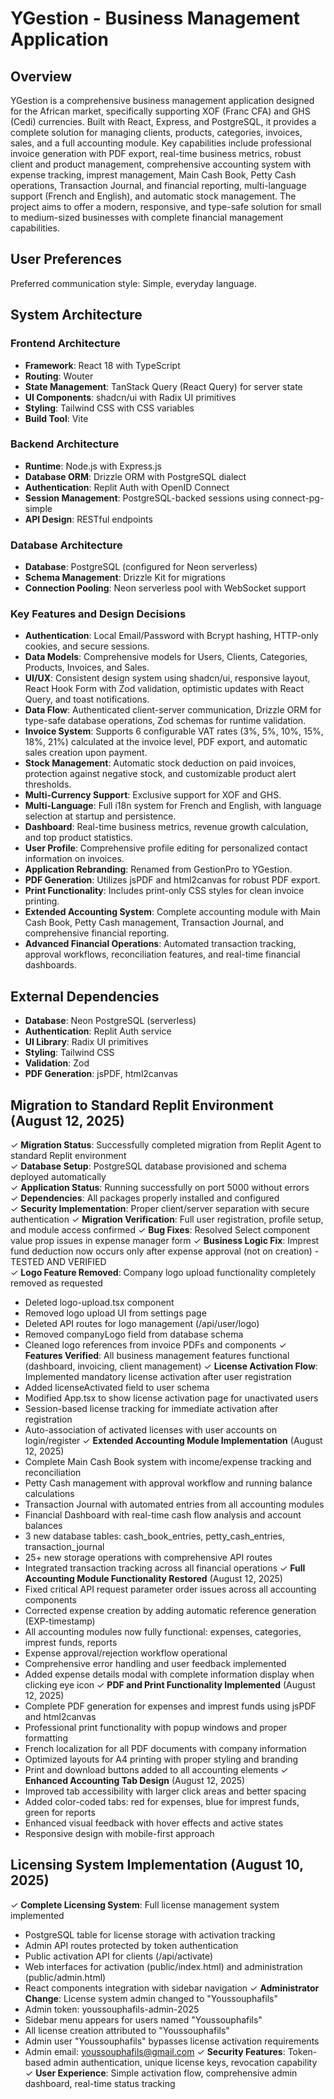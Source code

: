 # YGestion - Business Management Application

## Overview
YGestion is a comprehensive business management application designed for the African market, specifically supporting XOF (Franc CFA) and GHS (Cedi) currencies. Built with React, Express, and PostgreSQL, it provides a complete solution for managing clients, products, categories, invoices, sales, and a full accounting module. Key capabilities include professional invoice generation with PDF export, real-time business metrics, robust client and product management, comprehensive accounting system with expense tracking, imprest management, Main Cash Book, Petty Cash operations, Transaction Journal, and financial reporting, multi-language support (French and English), and automatic stock management. The project aims to offer a modern, responsive, and type-safe solution for small to medium-sized businesses with complete financial management capabilities.

## User Preferences
Preferred communication style: Simple, everyday language.

## System Architecture
### Frontend Architecture
- **Framework**: React 18 with TypeScript
- **Routing**: Wouter
- **State Management**: TanStack Query (React Query) for server state
- **UI Components**: shadcn/ui with Radix UI primitives
- **Styling**: Tailwind CSS with CSS variables
- **Build Tool**: Vite

### Backend Architecture
- **Runtime**: Node.js with Express.js
- **Database ORM**: Drizzle ORM with PostgreSQL dialect
- **Authentication**: Replit Auth with OpenID Connect
- **Session Management**: PostgreSQL-backed sessions using connect-pg-simple
- **API Design**: RESTful endpoints

### Database Architecture
- **Database**: PostgreSQL (configured for Neon serverless)
- **Schema Management**: Drizzle Kit for migrations
- **Connection Pooling**: Neon serverless pool with WebSocket support

### Key Features and Design Decisions
- **Authentication**: Local Email/Password with Bcrypt hashing, HTTP-only cookies, and secure sessions.
- **Data Models**: Comprehensive models for Users, Clients, Categories, Products, Invoices, and Sales.
- **UI/UX**: Consistent design system using shadcn/ui, responsive layout, React Hook Form with Zod validation, optimistic updates with React Query, and toast notifications.
- **Data Flow**: Authenticated client-server communication, Drizzle ORM for type-safe database operations, Zod schemas for runtime validation.
- **Invoice System**: Supports 6 configurable VAT rates (3%, 5%, 10%, 15%, 18%, 21%) calculated at the invoice level, PDF export, and automatic sales creation upon payment.
- **Stock Management**: Automatic stock deduction on paid invoices, protection against negative stock, and customizable product alert thresholds.
- **Multi-Currency Support**: Exclusive support for XOF and GHS.
- **Multi-Language**: Full i18n system for French and English, with language selection at startup and persistence.
- **Dashboard**: Real-time business metrics, revenue growth calculation, and top product statistics.
- **User Profile**: Comprehensive profile editing for personalized contact information on invoices.
- **Application Rebranding**: Renamed from GestionPro to YGestion.
- **PDF Generation**: Utilizes jsPDF and html2canvas for robust PDF export.
- **Print Functionality**: Includes print-only CSS styles for clean invoice printing.
- **Extended Accounting System**: Complete accounting module with Main Cash Book, Petty Cash management, Transaction Journal, and comprehensive financial reporting.
- **Advanced Financial Operations**: Automated transaction tracking, approval workflows, reconciliation features, and real-time financial dashboards.

## External Dependencies
- **Database**: Neon PostgreSQL (serverless)
- **Authentication**: Replit Auth service
- **UI Library**: Radix UI primitives
- **Styling**: Tailwind CSS
- **Validation**: Zod
- **PDF Generation**: jsPDF, html2canvas

## Migration to Standard Replit Environment (August 12, 2025)
✓ **Migration Status**: Successfully completed migration from Replit Agent to standard Replit environment  
✓ **Database Setup**: PostgreSQL database provisioned and schema deployed automatically  
✓ **Application Status**: Running successfully on port 5000 without errors  
✓ **Dependencies**: All packages properly installed and configured  
✓ **Security Implementation**: Proper client/server separation with secure authentication
✓ **Migration Verification**: Full user registration, profile setup, and module access confirmed
✓ **Bug Fixes**: Resolved Select component value prop issues in expense manager form
✓ **Business Logic Fix**: Imprest fund deduction now occurs only after expense approval (not on creation) - TESTED AND VERIFIED  
✓ **Logo Feature Removed**: Company logo upload functionality completely removed as requested
  - Deleted logo-upload.tsx component
  - Removed logo upload UI from settings page  
  - Deleted API routes for logo management (/api/user/logo)
  - Removed companyLogo field from database schema
  - Cleaned logo references from invoice PDFs and components
✓ **Features Verified**: All business management features functional (dashboard, invoicing, client management)
✓ **License Activation Flow**: Implemented mandatory license activation after user registration
  - Added licenseActivated field to user schema
  - Modified App.tsx to show license activation page for unactivated users
  - Session-based license tracking for immediate activation after registration
  - Auto-association of activated licenses with user accounts on login/register
✓ **Extended Accounting Module Implementation** (August 12, 2025)
  - Complete Main Cash Book system with income/expense tracking and reconciliation
  - Petty Cash management with approval workflow and running balance calculations
  - Transaction Journal with automated entries from all accounting modules
  - Financial Dashboard with real-time cash flow analysis and account balances
  - 3 new database tables: cash_book_entries, petty_cash_entries, transaction_journal
  - 25+ new storage operations with comprehensive API routes
  - Integrated transaction tracking across all financial operations
✓ **Full Accounting Module Functionality Restored** (August 12, 2025)
  - Fixed critical API request parameter order issues across all accounting components
  - Corrected expense creation by adding automatic reference generation (EXP-timestamp)
  - All accounting modules now fully functional: expenses, categories, imprest funds, reports
  - Expense approval/rejection workflow operational
  - Comprehensive error handling and user feedback implemented
  - Added expense details modal with complete information display when clicking eye icon
✓ **PDF and Print Functionality Implemented** (August 12, 2025)
  - Complete PDF generation for expenses and imprest funds using jsPDF and html2canvas
  - Professional print functionality with popup windows and proper formatting
  - French localization for all PDF documents with company information
  - Optimized layouts for A4 printing with proper styling and branding
  - Print and download buttons added to all accounting elements
✓ **Enhanced Accounting Tab Design** (August 12, 2025)
  - Improved tab accessibility with larger click areas and better spacing
  - Added color-coded tabs: red for expenses, blue for imprest funds, green for reports
  - Enhanced visual feedback with hover effects and active states
  - Responsive design with mobile-first approach

## Licensing System Implementation (August 10, 2025)
✓ **Complete Licensing System**: Full license management system implemented
  - PostgreSQL table for license storage with activation tracking
  - Admin API routes protected by token authentication
  - Public activation API for clients (/api/activate)
  - Web interfaces for activation (public/index.html) and administration (public/admin.html)
  - React components integration with sidebar navigation
✓ **Administrator Change**: License system admin changed to "Youssouphafils"
  - Admin token: youssouphafils-admin-2025
  - Sidebar menu appears for users named "Youssouphafils"
  - All license creation attributed to "Youssouphafils"
  - Admin user "Youssouphafils" bypasses license activation requirements
  - Admin email: youssouphafils@gmail.com
✓ **Security Features**: Token-based admin authentication, unique license keys, revocation capability
✓ **User Experience**: Simple activation flow, comprehensive admin dashboard, real-time status tracking